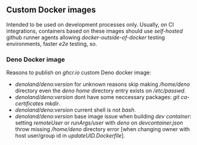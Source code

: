 ## Custom Docker images
Intended to be used on development processes only.
Usually, on CI integrations, containers based on these images should use *self-hosted* github runner agents allowing *docker-outside-of-docker* testing environments, faster *e2e* testing, so.

### Deno Docker image
Reasons to publish on *ghcr.io* custom Deno docker image:
- *denoland/deno:version* for unknown reasons skip making */home/deno* directory even the *deno home* directory entry exists on */etc/passwd*.
- *denoland/deno:version* dont have some neccessary packages: *git ca-certificates mkdir*.
- *denoland/deno:version* current shell is not *bash*.
- *denoland/deno:version* base image issue when building *dev container*: setting *remoteUser* or *runArgs/user* with *deno* on *devcontainer.json* throw missing */home/deno* directory error [when changing owner with host user/group id in *updateUID.Dockerfile*].